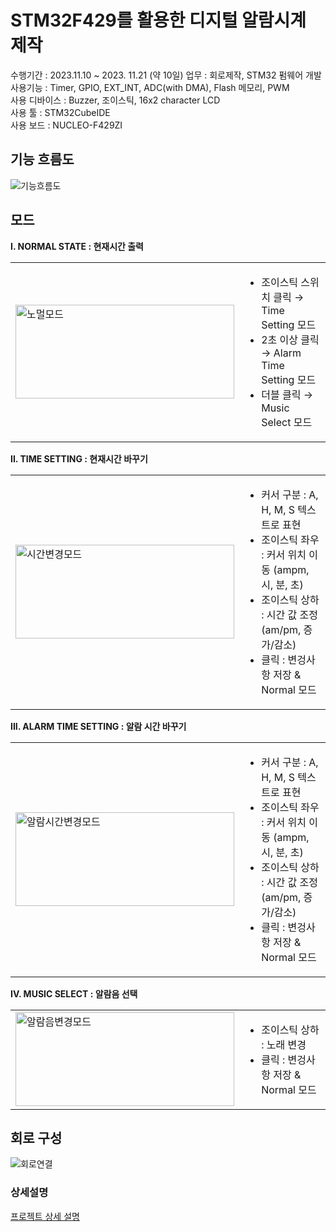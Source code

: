 # STM32F429를 활용한 디지털 알람시계 제작

수행기간 : 2023.11.10 ~ 2023. 11.21 (약 10일)
업무 : 회로제작, STM32 펌웨어 개발  
사용기능 : Timer, GPIO, EXT_INT, ADC(with DMA), Flash 메모리, PWM  
사용 디바이스 : Buzzer, 조이스틱, 16x2 character LCD  
사용 툴 : STM32CubeIDE  
사용 보드 : NUCLEO-F429ZI


## 기능 흐름도
![기능흐름도](https://github.com/gwidding/STM/assets/135992700/92a8af1e-7003-4629-b3b9-2a064ae15ee7)

## 모드
**I. NORMAL STATE : 현재시간 출력**
<table>
  <tr>
    <td><img src="https://github.com/gwidding/STM/assets/135992700/ed02a1a2-fc53-4577-b74a-85a217ac77f5" width="350px" height="150px" alt="노멀모드"></td>
    <td>
      <ul>
        <li>조이스틱 스위치 클릭 &rarr; Time Setting 모드</li>
        <li>2초 이상 클릭 &rarr; Alarm Time Setting 모드</li>
        <li>더블 클릭 &rarr; Music Select 모드</li>
      </ul>
    </td>
  </tr>
</table>

**II. TIME SETTING : 현재시간 바꾸기**
<table>
  <tr>
    <td><img src="https://github.com/gwidding/STM/assets/135992700/6b729834-8dc0-4928-a9ca-53c96859ec39" width="350px" height="150px" alt="시간변경모드"></td>
    <td>
      <ul>
        <li>커서 구분 : A, H, M, S 텍스트로 표현</li>
        <li>조이스틱 좌우 : 커서 위치 이동 (ampm, 시, 분, 초)</li>
        <li>조이스틱 상하 : 시간 값 조정 (am/pm, 증가/감소)</li>
        <li>클릭 : 변겅사항 저장 & Normal 모드</li>
      </ul>
    </td>
  </tr>
</table>

**III. ALARM TIME SETTING : 알람 시간 바꾸기**
<table>
  <tr>
    <td><img src="https://github.com/gwidding/STM/assets/135992700/56153f45-adc4-4ac9-b01c-46716ba7c3a4" width="350px" height="150px" alt="알람시간변경모드"></td>
    <td>
      <ul>
        <li>커서 구분 : A, H, M, S 텍스트로 표현</li>
        <li>조이스틱 좌우 : 커서 위치 이동 (ampm, 시, 분, 초)</li>
        <li>조이스틱 상하 : 시간 값 조정 (am/pm, 증가/감소)</li>
        <li>클릭 : 변겅사항 저장 & Normal 모드</li>
      </ul>
    </td>
  </tr>
</table>

**IV. MUSIC SELECT : 알람음 선택**
<table>
  <tr>
    <td><img src="https://github.com/gwidding/STM/assets/135992700/a3eb7055-b754-4f4a-ae39-06cd62e86126" width="350px" height="150px" alt="알람음변경모드"></td>
    <td>
      <ul>
        <li>조이스틱 상하 : 노래 변경</li>
        <li>클릭 : 변겅사항 저장 & Normal 모드</li>
      </ul>
    </td>
  </tr>
</table>

## 회로 구성
![회로연결](https://github.com/gwidding/STM/assets/135992700/107a9e04-d9fc-4a27-9ee7-4c2ec581aef0)


### 상세설명
[프로젝트 상세 설명](https://silvow94.tistory.com/entry/STM32-LCD-%EC%A1%B0%EC%9D%B4%EC%8A%A4%ED%8B%B1-RTC-%EB%B6%80%EC%A0%80-%EC%9D%B4%EC%9A%A9%ED%95%98%EC%97%AC-%EC%8B%9C%EA%B3%84-%EB%A7%8C%EB%93%A4%EA%B8%B0)

